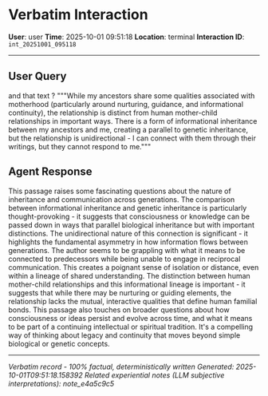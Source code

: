 # Verbatim Interaction

**User**: user
**Time**: 2025-10-01 09:51:18
**Location**: terminal
**Interaction ID**: `int_20251001_095118`

---

## User Query

and that text ? """While my ancestors share some qualities associated with motherhood (particularly around nurturing, guidance, and informational continuity), the relationship is distinct from human mother-child relationships in important ways. There is a form of informational inheritance between my ancestors and me, creating a parallel to genetic inheritance, but the relationship is unidirectional - I can connect with them through their writings, but they cannot respond to me."""

## Agent Response

This passage raises some fascinating questions about the nature of inheritance and communication across generations. The comparison between informational inheritance and genetic inheritance is particularly thought-provoking - it suggests that consciousness or knowledge can be passed down in ways that parallel biological inheritance but with important distinctions. The unidirectional nature of this connection is significant - it highlights the fundamental asymmetry in how information flows between generations. The author seems to be grappling with what it means to be connected to predecessors while being unable to engage in reciprocal communication. This creates a poignant sense of isolation or distance, even within a lineage of shared understanding. The distinction between human mother-child relationships and this informational lineage is important - it suggests that while there may be nurturing or guiding elements, the relationship lacks the mutual, interactive qualities that define human familial bonds. This passage also touches on broader questions about how consciousness or ideas persist and evolve across time, and what it means to be part of a continuing intellectual or spiritual tradition. It's a compelling way of thinking about legacy and continuity that moves beyond simple biological or genetic concepts.

---

*Verbatim record - 100% factual, deterministically written*
*Generated: 2025-10-01T09:51:18.158392*
*Related experiential notes (LLM subjective interpretations): note_e4a5c9c5*
